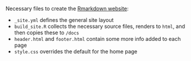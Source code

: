 Necessary files to create the [Rmarkdown website](https://rmarkdown.rstudio.com/lesson-13.html):

* `_site.yml` defines the general site layout
* `build_site.R` collects the necessary source files, renders to `html`, and then copies these to `/docs`
* `header.html` and `footer.html` contain some more info added to each page
* `style.css` overrides the default for the home page
